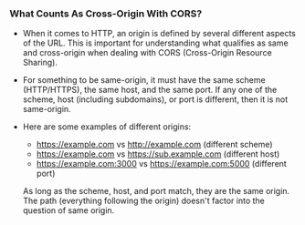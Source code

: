 ### What Counts As Cross-Origin With CORS?
- When it comes to HTTP, an origin is defined by several different aspects of the URL. This is important for understanding what qualifies as same and cross-origin when dealing with CORS (Cross-Origin Resource Sharing).

- For something to be same-origin, it must have the same scheme (HTTP/HTTPS), the same host, and the same port. If any one of the scheme, host (including subdomains), or port is different, then it is not same-origin.

- Here are some examples of different origins:

  - https://example.com vs http://example.com (different scheme)
  - https://example.com vs https://sub.example.com (different host)
  - https://example.com:3000 vs https://example.com:5000 (different port)
  
  As long as the scheme, host, and port match, they are the same origin. The path (everything following the origin) doesn't factor into the question of same origin.